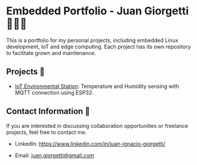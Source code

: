 # Embedded Portfolio - Juan Giorgetti 🧑🏻‍💻

This is a portfolio for my personal projects, including embedded Linux development, IoT and edge computing. Each project has its own repository to facilitate grown and maintenance.

## Projects 💼

- [IoT Environmental Station](https://github.com/juani-g16/iot_env_station): Temperature and Humidity sensing with MQTT connection using ESP32.


 ## Contact Information 📱
If you are interested in discussing collaboration opportunities or freelance projects, feel free to contact me.

- LinkedIn: https://www.linkedin.com/in/juan-ignacio-giorgetti/

- Email: juan.giorgetti@gmail.com


